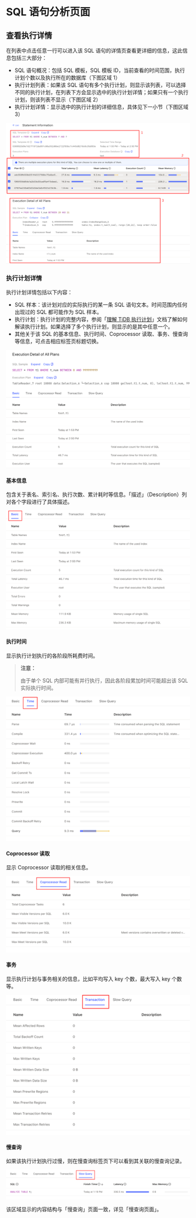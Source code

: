 # SQL 语句分析页面

## 查看执行详情

在列表中点击任意一行可以进入该 SQL 语句的详情页查看更详细的信息，这此信息包括三大部分：

- SQL 语句概况：包括 SQL 模板，SQL 模板 ID，当前查看的时间范围，执行计划个数以及执行所在的数据库（下图区域 1）
- 执行计划列表：如果该 SQL 语句有多个执行计划，则显示该列表，可以选择不同的执行计划，在列表下方会显示选中的执行计划详情；如果只有一个执行计划，则该列表不显示（下图区域 2）
- 执行计划详情：显示选中的执行计划的详细信息，具体见下一小节（下图区域 3）

![详情](/media/dashboard/statement/detail.png)

### 执行计划详情

执行计划详情包括以下内容：

- SQL 样本：该计划对应的实际执行的某一条 SQL 语句文本。时间范围内任何出现过的 SQL 都可能作为 SQL 样本。
- 执行计划：执行计划的完整内容，参阅「[理解 TiDB 执行计划](https://pingcap.com/docs-cn/dev/query-execution-plan/)」文档了解如何解读执行计划。如果选择了多个执行计划，则显示的是其中任意一个。
- 其他关于该 SQL 的基本信息、执行时间、Coprocessor 读取、事务、慢查询等信息，可点击相应标签页标题切换。

![执行计划详情](/media/dashboard/statement/plans-detail.png)

#### 基本信息

包含关于表名、索引名、执行次数、累计耗时等信息。「描述」（Description）列对各个字段进行了具体描述。

![基本信息](/media/dashboard/statement/plans-basic.png)

#### 执行时间

显示执行计划执行的各阶段所耗费时间。

> **注意：**
>
> 由于单个 SQL 内部可能有并行执行，因此各阶段累加时间可能超出该 SQL 实际执行时间。

![执行时间](/media/dashboard/statement/plans-time.png)

#### Coprocessor 读取

显示 Coprocessor 读取的相关信息。

![Coprocessor 读取](/media/dashboard/statement/plans-cop-read.png)

#### 事务

显示执行计划与事务相关的信息，比如平均写入 key 个数，最大写入 key 个数等。

![事务](/media/dashboard/statement/plans-transaction.png)

#### 慢查询

如果该执行计划执行过慢，则在慢查询标签页下可以看到其关联的慢查询记录。

![慢查询](/media/dashboard/statement/plans-slow-queries.png)

该区域显示的内容结构与「慢查询」页面一致，详见「慢查询页面」。
